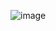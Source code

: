 ![image](https://github.com/el-masry-abdelrhman/Dashbord-for-road-accident-analysis-Power-BI/assets/167316924/af2d47bb-8f08-4aff-94ae-d4148469905d)
